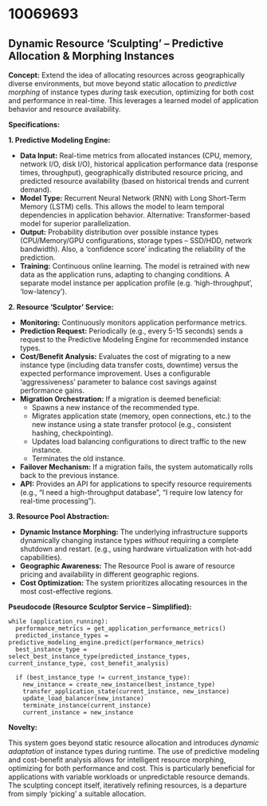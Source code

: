 # 10069693

## Dynamic Resource ‘Sculpting’ – Predictive Allocation & Morphing Instances

**Concept:** Extend the idea of allocating resources across geographically diverse environments, but move beyond static allocation to *predictive morphing* of instance types *during* task execution, optimizing for both cost and performance in real-time. This leverages a learned model of application behavior and resource availability.

**Specifications:**

**1. Predictive Modeling Engine:**

*   **Data Input:** Real-time metrics from allocated instances (CPU, memory, network I/O, disk I/O), historical application performance data (response times, throughput), geographically distributed resource pricing, and predicted resource availability (based on historical trends and current demand).
*   **Model Type:** Recurrent Neural Network (RNN) with Long Short-Term Memory (LSTM) cells. This allows the model to learn temporal dependencies in application behavior.  Alternative: Transformer-based model for superior parallelization.
*   **Output:** Probability distribution over possible instance types (CPU/Memory/GPU configurations, storage types – SSD/HDD, network bandwidth).  Also, a ‘confidence score’ indicating the reliability of the prediction.
*   **Training:** Continuous online learning. The model is retrained with new data as the application runs, adapting to changing conditions. A separate model instance per application profile (e.g. ‘high-throughput’, ‘low-latency’).

**2. Resource ‘Sculptor’ Service:**

*   **Monitoring:** Continuously monitors application performance metrics.
*   **Prediction Request:**  Periodically (e.g., every 5-15 seconds) sends a request to the Predictive Modeling Engine for recommended instance types.
*   **Cost/Benefit Analysis:**  Evaluates the cost of migrating to a new instance type (including data transfer costs, downtime) versus the expected performance improvement.  Uses a configurable ‘aggressiveness’ parameter to balance cost savings against performance gains.
*   **Migration Orchestration:** If a migration is deemed beneficial:
    *   Spawns a new instance of the recommended type.
    *   Migrates application state (memory, open connections, etc.) to the new instance using a state transfer protocol (e.g., consistent hashing, checkpointing).
    *   Updates load balancing configurations to direct traffic to the new instance.
    *   Terminates the old instance.
*   **Failover Mechanism:** If a migration fails, the system automatically rolls back to the previous instance.
*   **API:** Provides an API for applications to specify resource requirements (e.g., “I need a high-throughput database”, “I require low latency for real-time processing”).

**3. Resource Pool Abstraction:**

*   **Dynamic Instance Morphing:** The underlying infrastructure supports dynamically changing instance types *without* requiring a complete shutdown and restart.  (e.g., using hardware virtualization with hot-add capabilities).
*   **Geographic Awareness:** The Resource Pool is aware of resource pricing and availability in different geographic regions.
*   **Cost Optimization:** The system prioritizes allocating resources in the most cost-effective regions.

**Pseudocode (Resource Sculptor Service – Simplified):**

```
while (application_running):
  performance_metrics = get_application_performance_metrics()
  predicted_instance_types = predictive_modeling_engine.predict(performance_metrics)
  best_instance_type = select_best_instance_type(predicted_instance_types, current_instance_type, cost_benefit_analysis)

  if (best_instance_type != current_instance_type):
    new_instance = create_new_instance(best_instance_type)
    transfer_application_state(current_instance, new_instance)
    update_load_balancer(new_instance)
    terminate_instance(current_instance)
    current_instance = new_instance
```

**Novelty:**

This system goes beyond static resource allocation and introduces *dynamic adaptation* of instance types during runtime. The use of predictive modeling and cost-benefit analysis allows for intelligent resource morphing, optimizing for both performance and cost. This is particularly beneficial for applications with variable workloads or unpredictable resource demands.  The sculpting concept itself, iteratively refining resources, is a departure from simply ‘picking’ a suitable allocation.